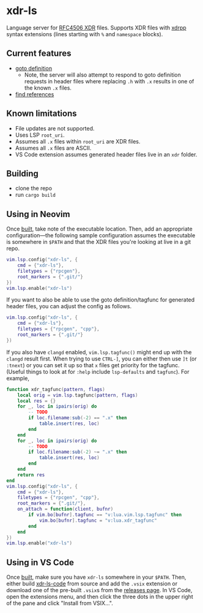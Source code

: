 # xdr-ls

Language server for [RFC4506 XDR](https://datatracker.ietf.org/doc/html/rfc4506)
files. Supports XDR files with
[xdrpp](https://xdrpp.github.io/xdrpp/index.html) syntax extensions (lines
starting with `%` and `namespace` blocks).

## Current features

* [goto definition](https://microsoft.github.io/language-server-protocol/specifications/lsp/3.17/specification/#textDocument_definition)
    * Note, the server will also attempt to respond to goto definition requests
      in header files where replacing `.h` with `.x` results in one of the
      known `.x` files.
* [find references](https://microsoft.github.io/language-server-protocol/specifications/lsp/3.17/specification/#textDocument_references)

## Known limitations

* File updates are not supported.
* Uses LSP `root_uri`.
* Assumes all `.x` files within `root_uri` are XDR files.
* Assumes all `.x` files are ASCII.
* VS Code extension assumes generated header files live in an `xdr` folder.

## Building

* clone the repo
* run `cargo build`

## Using in Neovim

Once [built](#Building), take note of the executable location. Then, add an
appropriate configuration—the following sample configuration assumes the
executable is somewhere in `$PATH` and that the XDR files you're looking at
live in a git repo.

```lua
vim.lsp.config("xdr-ls", {
    cmd = {"xdr-ls"},
    filetypes = {"rpcgen"},
    root_markers = {".git/"}
})
vim.lsp.enable("xdr-ls")
```

If you want to also be able to use the goto definition/tagfunc for generated
header files, you can adjust the config as follows.

```lua
vim.lsp.config("xdr-ls", {
    cmd = {"xdr-ls"},
    filetypes = {"rpcgen", "cpp"},
    root_markers = {".git/"}
})
```

If you also have `clangd` enabled, `vim.lsp.tagfunc()` might end up with the
`clangd` result first. When trying to use `CTRL-]`, you can either then use
`]t` (or `:tnext`) or you can set it up so that `x` files get priority for the
tagfunc. (Useful things to look at for `:help` include `lsp-defaults` and
`tagfunc`). For example,

```lua
function xdr_tagfunc(pattern, flags)
    local orig = vim.lsp.tagfunc(pattern, flags)
    local res = {}
    for _, loc in ipairs(orig) do
        -- TODO
        if loc.filename:sub(-2) == ".x" then
            table.insert(res, loc)
        end
    end
    for _, loc in ipairs(orig) do
        -- TODO
        if loc.filename:sub(-2) ~= ".x" then
            table.insert(res, loc)
        end
    end
    return res
end
vim.lsp.config("xdr-ls", {
    cmd = {"xdr-ls"},
    filetypes = {"rpcgen", "cpp"},
    root_markers = {".git/"},
    on_attach = function(client, bufnr)
        if vim.bo[bufnr].tagfunc == "v:lua.vim.lsp.tagfunc" then
            vim.bo[bufnr].tagfunc = "v:lua.xdr_tagfunc"
        end
    end
})
vim.lsp.enable("xdr-ls")
```

## Using in VS Code

Once [built](#Building), make sure you have `xdr-ls` somewhere in your `$PATH`.
Then, either build [xdr-ls-code](https://github.com/drebelsky/xdr-ls-code) from
source and add the `.vsix` extension or download one of the pre-built `.vsix`s
from the [releases page](https://github.com/drebelsky/xdr-ls-code/releases). In
VS Code, open the extensions menu, and then click the three dots in the upper
right of the pane and click "Install from VSIX...".
